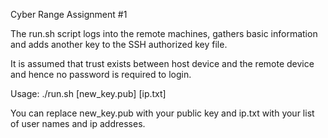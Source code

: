 Cyber Range Assignment #1

The run.sh script logs into the remote machines, gathers basic information and adds another key to the SSH authorized key file.

It is assumed that trust exists between host device and the remote device and hence no password is required to login. 

Usage: ./run.sh [new_key.pub] [ip.txt]

You can replace new_key.pub with your public key and ip.txt with your list of user names and ip addresses.
